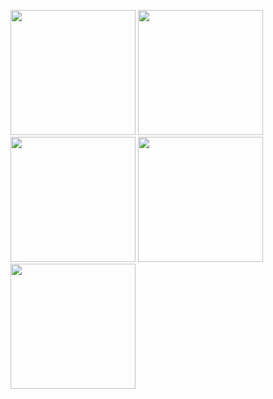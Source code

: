 

<img src="https://user-images.githubusercontent.com/121868184/233374845-9435df46-f127-4b4e-9a21-57bc722ebafd.png" width="200px">  <img src="https://user-images.githubusercontent.com/121868184/233374868-634b7c02-452b-4062-ab0e-09606ecd9f2d.png" width="200px">  <img src="https://user-images.githubusercontent.com/121868184/233374901-732aaea0-1948-43ae-ae16-27101a62bd5b.png" width="200px"> 
<img src="[https://user-images.githubusercontent.com/121868184/233374907-346ee06c-4518-4840-99df-cdca1d2d1795.png](https://user-images.githubusercontent.com/121868184/233376092-729d851e-9a7e-4afe-acdb-bfb0973d6d36.png)" width="200px"><img src="https://user-images.githubusercontent.com/121868184/233374933-3b763892-4f4d-4f43-8528-696912140651.png" width="200px">  

